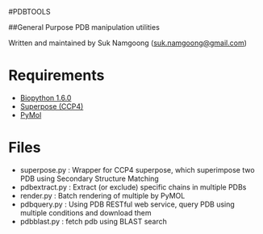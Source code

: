 #PDBTOOLS

##General Purpose PDB manipulation utilities

Written and maintained by Suk Namgoong (suk.namgoong@gmail.com)


# Requirements

* [Biopython 1.6.0](https://github.com/biopython/biopython)
* [Superpose (CCP4)](http://www.ccp4.ac.uk/)
* [PyMol](http://www.pymol.org/)

# Files

* superpose.py : Wrapper for CCP4 superpose, which superimpose two PDB using Secondary Structure Matching
* pdbextract.py : Extract (or exclude) specific chains in multiple PDBs
* render.py : Batch rendering of multiple by PyMOL
* pdbquery.py : Using PDB RESTful web service, query PDB using multiple conditions and download them
* pdbblast.py : fetch pdb using BLAST search

